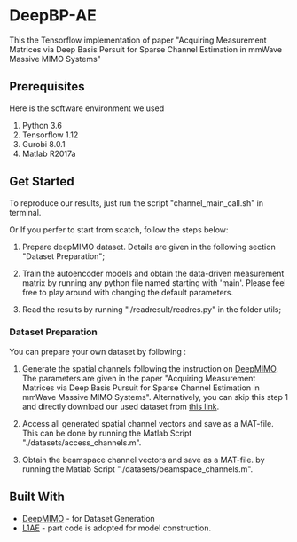 # DeepBP-AE

This the Tensorflow implementation of paper "Acquiring Measurement Matrices via Deep Basis Persuit for Sparse Channel Estimation in mmWave Massive MIMO Systems"


## Prerequisites
Here is the software environment we used
1. Python 3.6 
2. Tensorflow 1.12
3. Gurobi 8.0.1
4. Matlab R2017a

## Get Started

To reproduce our results, just run the script "channel_main_call.sh" in terminal.

Or If you perfer to start from scatch, follow the steps below:

1. Prepare deepMIMO dataset. Details are given in the following section "Dataset Preparation";  

2. Train the autoencoder models and obtain the data-driven measurement matrix by running any python file named starting with 'main'. Please feel free to play around with changing the default parameters. 

3. Read the results by running "./readresult/readres.py" in the folder utils;

### Dataset Preparation
You can prepare your own dataset by following :

1. Generate the spatial channels following the instruction on [DeepMIMO](https://www.deepmimo.net/). The parameters are given in the paper "Acquiring Measurement Matrices via Deep Basis Pursuit for Sparse Channel Estimation in mmWave Massive MIMO Systems". Alternatively, you can skip this step 1 and directly download our used dataset from [this link](https://drive.google.com/file/d/1Ccwh8XdW3AXNMQ62j6D5Ndd4qRVxTbja/view?usp=sharing).

2. Access all generated spatial channel vectors and save as a MAT-file. This can be done by running the Matlab Script "./datasets/access_channels.m".

3. Obtain the beamspace channel vectors and save as a MAT-file. by running the Matlab Script "./datasets/beamspace_channels.m". 

## Built With

* [DeepMIMO](https://www.deepmimo.net/) - for Dataset Generation
* [L1AE](https://github.com/wushanshan/L1AE) - part code is adopted for model construction.
